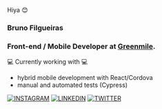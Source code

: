 Hiya 😊

### Bruno Filgueiras
### Front-end / Mobile Developer at [Greenmile](https://greenmile.com/).

 💻 Currently working with 💻
- hybrid mobile development with React/Cordova 
- manual and automated tests (Cypress)

[![INSTAGRAM](https://img.shields.io/badge/Instagram-gray?style=for-the-badge&logo=instagram)](https://www.instagram.com/fbfdsouza)
[![LINKEDIN](https://img.shields.io/badge/Linkedin-gray?style=for-the-badge&logo=linkedin)](https://www.linkedin.com/in/fbfdsouza)
[![TWITTER](https://img.shields.io/badge/Twitter-gray?style=for-the-badge&logo=twitter)](https://twitter.com/fbfdsouza)
